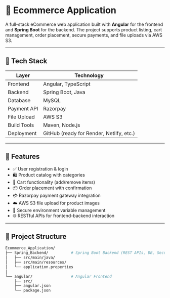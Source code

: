 # 🛒 Ecommerce Application

A full-stack eCommerce web application built with **Angular** for the frontend and **Spring Boot** for the backend. The project supports product listing, cart management, order placement, secure payments, and file uploads via AWS S3.

---

## 🚀 Tech Stack

| Layer        | Technology           |
|--------------|----------------------|
| Frontend     | Angular, TypeScript  |
| Backend      | Spring Boot, Java    |
| Database     | MySQL                |
| Payment API  | Razorpay             |
| File Upload  | AWS S3               |
| Build Tools  | Maven, Node.js       |
| Deployment   | GitHub (ready for Render, Netlify, etc.) |

---

## 🔧 Features

- ✅ User registration & login
- 🛍️ Product catalog with categories
- 🛒 Cart functionality (add/remove items)
- 📦 Order placement with confirmation
- 💳 Razorpay payment gateway integration
- ☁️ AWS S3 file upload for product images
- 🔐 Secure environment variable management
- 🌐 RESTful APIs for frontend-backend interaction

---

## 🧪 Project Structure

```bash
Ecommerce_Application/
├── Spring_Backend/          # Spring Boot Backend (REST APIs, DB, Security)
│   ├── src/main/java/
│   ├── src/main/resources/
│   └── application.properties
│
└── angular/                 # Angular Frontend
    ├── src/
    ├── angular.json
    └── package.json
